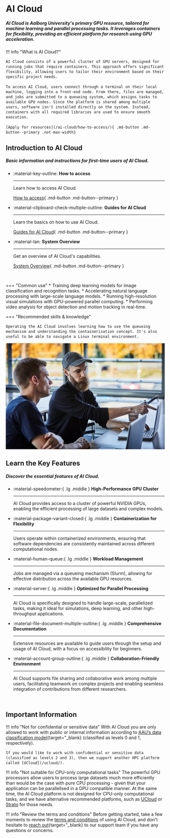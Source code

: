 # AI Cloud

##### AI Cloud is Aalborg University's primary GPU resource, tailored for machine learning and parallel processing tasks. It leverages containers for flexibility, providing an efficient platform for research using GPU acceleration.

!!! info "What is AI Cloud?"

    AI Cloud consists of a powerful cluster of GPU servers, designed for running jobs that require containers. This approach offers significant flexibility, allowing users to tailor their environment based on their specific project needs.

    To access AI Cloud, users connect through a terminal on their local machine, logging into a front-end node. From there, files are managed, and jobs are submitted to a queueing system, which assigns tasks to available GPU nodes. Since the platform is shared among multiple users, software isn't installed directly on the system. Instead, containers with all required libraries are used to ensure smooth execution.

    [Apply for resources](/ai-cloud/how-to-access/){ .md-button .md-button--primary .not-max-width}

## Introduction to AI Cloud

##### Basic information and instructions for first-time users of AI Cloud.

<div class="grid cards grid-three grid-button-bottom" markdown>

<!--
Icons can be searched and found here:
https://squidfunk.github.io/mkdocs-material/reference/icons-emojis/ (best, is to use the ones starting with material)
-->

- :material-key-outline: __How to access__ 

    ---

    Learn how to access AI Cloud.
  
    [How to access](/ai-cloud/how-to-access/){ .md-button .md-button--primary }

- :material-clipboard-check-multiple-outline: __Guides for AI Cloud__ 

    ---

    Learn the basics on how to use AI Cloud.

    [Guides for AI Cloud](/ai-cloud/getting-started/){ .md-button .md-button--primary }

- :material-lan: __System Overview__ 

    ---

    Get an overview of AI Cloud's capabilities.

    [System Overview](/ai-cloud/system-overview/){ .md-button .md-button--primary }

</div>


<br> <!-- Just a little break -->

<div class="grid" markdown>

=== "Common use"
    * Training deep learning models for image classification and recognition tasks.
    * Accelerating natural language processing with large-scale language models.
    * Running high-resolution visual simulations with GPU-powered parallel computing.
    * Performing video analysis for object detection and motion tracking in real-time.

=== "Recommended skills & knowledge"

    Operating the AI Cloud involves learning how to use the queueing mechanism and understanding the containerisation concept. It's also useful to be able to navigate a Linux terminal environment.


![Image title](/assets/img/ai-cloud/ai-cloud-hero.webp)

</div>

## Learn the Key Features

##### Discover the essential features of AI Cloud.


<div class="grid cards grid-three" markdown>

<!--
Icons can be searched and found here:
https://squidfunk.github.io/mkdocs-material/reference/icons-emojis/ (best, is to use the ones starting with material)
-->


-   :material-speedometer:{ .lg .middle } __High-Performance GPU Cluster__

    ---
    
    AI Cloud provides access to a cluster of powerful NVIDIA GPUs, enabling the efficient processing of large datasets and complex models.

-   :material-package-variant-closed:{ .lg .middle } __Containerization for Flexibility__

    ---
    
    Users operate within containerized environments, ensuring that software dependencies are consistently maintained across different computational nodes.

-   :material-human-queue:{ .lg .middle } __Workload Management__

    ---
    
    Jobs are managed via a queueing mechanism (Slurm), allowing for effective distribution across the available GPU resources.

-   :material-server:{ .lg .middle } __Optimized for Parallel Processing__

    ---
    
    AI Cloud is specifically designed to handle large-scale, parallelized tasks, making it ideal for simulations, deep learning, and other high-throughput applications.

-   :material-file-document-multiple-outline:{ .lg .middle } __Comprehensive Documentation__

    ---
    
    Extensive resources are available to guide users through the setup and usage of AI Cloud, with a focus on accessibility for beginners.

-   :material-account-group-outline:{ .lg .middle } __Collaboration-Friendly Environment__

    ---
    
    AI Cloud supports file sharing and collaborative work among multiple users, facilitating teamwork on complex projects and enabling seamless integration of contributions from different researchers.

</div>

<br> <!-- Just a little break -->

<!--
## Use cases

##### Find out how AI Cloud can be effectively utilized in certain computing practices.

<div class="grid cards grid-three" markdown>

-   __Transformer methods with large amount of data__

    ---

    AI Cloud might be a relevant choice when working with transformer methods in deep learning, and when the analysis involves a great amount of data– particularly image or video data. In this scenario, a good practice would be to test your jobs locally on a smaller scale, and involve the HPC afterwards, as it might take a long time to finish – depending how large is the data set you are working on.

-   __Electricity price forecasting__

    ---

    Integrate machine learning in your project to identify patterns in electricity price forecasting and develop large models with the use of AI Cloud's access to a powerful GPU, which provides processing power capable of dealing with large and complex datasets.

-   __Training large language models__

    ---

    Train large language models thanks to the powerful GPU which AI Cloud provides. You can accelerate various cloud workloads in parallel data processing and develop models for human-robot interaction or image classification. Integrate large datasets in your projects and train your models on HPC servers.

-   __Object recognition__

    ---

    Consider involving AI Cloud for training large neural networks for object recognition. The powerful GPU allows for achieving high-performance processing by integrating parallel computing into your project, which will also make the training process faster. With AI Cloud, you can integrate large data sets into your analysis and run short sampling tests to make sure the further processes are correct, fast, and convenient.

-   __Running atomistic simulations__

    ---

    Consider involving AI Cloud if in your project you are planning to run atomistic simulations. Powerful GPU processing is relevant when applying various methods for simulating materials and minerals on an atomic level, which might require running parallel simulations or many related scientific computing applications - which are supported by AI Cloud.

</div>
-->

<!-- <br> --> <!-- Just a little break -->

## Important Information

!!! info "Not for confidential or sensitive data"
    With AI Cloud you are only allowed to work with public or internal information according to [AAU’s data classification model](https://www.security.aau.dk/data-classification){target="_blank} (classified as levels 0 and 1, respectively).

    If you would like to work with confidential or sensitive data (classified as levels 2 and 3), then we support another HPC platform called [UCloud](/ucloud/).

!!! info "Not suitable for CPU-only computational tasks"
    The powerful GPU processors allow users to process large datasets much more efficiently than would be the case with pure CPU processing - given that your application can be parallelised in a GPU compatible manner. At the same time, the AI Cloud platform is not designed for CPU-only computational tasks, and we have alternative recommended platforms, such as [UCloud](/ucloud/) or [Strato](/strato/) for those needs.

!!! info "Review the terms and conditions"
    Before getting started, take a few moments to review the [terms and conditions](/ai-cloud/terms-and-conditions/) of using AI Cloud, and don't hesitate to [reach out](https://serviceportal.aau.dk/serviceportal?id=emp_taxonomy_topic&topic_id=82a253e8838fc21053711d447daad328){target="_blank} to our support team if you have any questions or concerns.